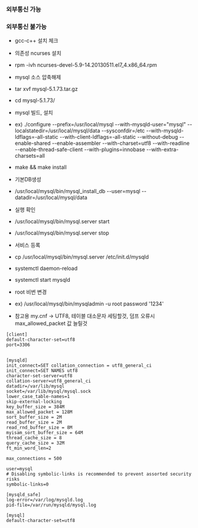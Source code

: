 ### 외부통신 가능 ###

### 외부통신 불가능 ###

* gcc-c++ 설치 체크

* 의존성 ncurses 설치
* rpm -ivh ncurses-devel-5.9-14.20130511.el7_4.x86_64.rpm

* mysql 소스 압축해제
* tar xvf mysql-5.1.73.tar.gz
* cd mysql-5.1.73/

* mysql 빌드, 설치
* ex) ./configure --prefix=/usr/local/mysql --with-mysqld-user="mysql" --localstatedir=/usr/local/mysql/data --sysconfdir=/etc --with-mysqld-ldflags=-all-static --with-client-ldflags=-all-static --without-debug --enable-shared --enable-assembler --with-charset=utf8 --with-readline --enable-thread-safe-client --with-plugins=innobase --with-extra-charsets=all
* make && make install

* 기본DB생성
* /usr/local/mysql/bin/mysql_install_db --user=mysql --datadir=/usr/local/mysql/data

* 실행 확인 
* /usr/local/mysql/bin/mysql.server start
* /usr/local/mysql/bin/mysql.server stop

* 서비스 등록
* cp /usr/local/mysql/bin/mysql.server /etc/init.d/mysqld
* systemctl daemon-reload
* systemctl start mysqld

* root 비번 변경
* ex) /usr/local/mysql/bin/mysqladmin -u root password '1234'

* 참고용 my.cnf -> UTF8, 테이블 대소문자 세팅할것, 덤프 오류시 max_allowed_packet 값 늘릴것
```
[client]
default-character-set=utf8
port=3306


[mysqld]
init_connect=SET collation_connection = utf8_general_ci
init_connect=SET NAMES utf8
character-set-server=utf8
collation-server=utf8_general_ci
datadir=/var/lib/mysql
socket=/var/lib/mysql/mysql.sock
lower_case_table-names=1
skip-external-locking
key_buffer_size = 384M
max_allowed_packet = 128M
sort_buffer_size = 2M
read_buffer_size = 2M
read_rnd_buffer_size = 8M
myisam_sort_buffer_size = 64M
thread_cache_size = 8
query_cache_size = 32M
ft_min_word_len=2

max_connections = 500

user=mysql
# Disabling symbolic-links is recommended to prevent assorted security risks
symbolic-links=0

[mysqld_safe]
log-error=/var/log/mysqld.log
pid-file=/var/run/mysqld/mysql.log

[mysql]
default-character-set=utf8
```
